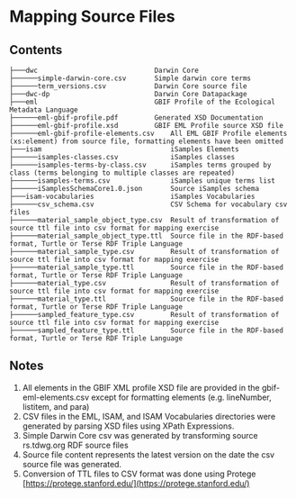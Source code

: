 # Mapping Source Files

## Contents
```
├───dwc                             Darwin Core
├──────simple-darwin-core.csv       Simple darwin core terms
├──────term_versions.csv            Darwin Core source file
├───dwc-dp                          Darwin Core Datapackage
├───eml                             GBIF Profile of the Ecological Metadata Language
├──────eml-gbif-profile.pdf         Generated XSD Documentation
├──────eml-gbif-profile.xsd         GBIF EML Profile source XSD file
├──────eml-gbif-profile-elements.csv    All EML GBIF Profile elements (xs:element) from source file, formatting elements have been omitted
├───isam                                iSamples Elements
├──────isamples-classes.csv             iSamples classes
├──────isamples-terms-by-class.csv      iSamples terms grouped by class (terms belonging to multiple classes are repeated)
├──────isamples-terms.csv               iSamples unique terms list
├──────iSamplesSchemaCore1.0.json       Source iSamples schema
├───isam-vocabularies                   iSamples Vocabularies
├──────csv_schema.csv			        CSV Schema for vocabulary csv files
├──────material_sample_object_type.csv	Result of transformation of source ttl file into csv format for mapping exercise
├──────material_sample_object_type.ttl	Source file in the RDF-based format, Turtle or Terse RDF Triple Language
├──────material_sample_type.csv			Result of transformation of source ttl file into csv format for mapping exercise
├──────material_sample_type.ttl			Source file in the RDF-based format, Turtle or Terse RDF Triple Language
├──────material_type.csv				Result of transformation of source ttl file into csv format for mapping exercise
├──────material_type.ttl				Source file in the RDF-based format, Turtle or Terse RDF Triple Language
├──────sampled_feature_type.csv			Result of transformation of source ttl file into csv format for mapping exercise
├──────sampled_feature_type.ttl			Source file in the RDF-based format, Turtle or Terse RDF Triple Language
```

## Notes
1. All elements in the GBIF XML profile XSD file are provided in the gbif-eml-elements.csv except for formatting elements (e.g. lineNumber, listitem, and para)
2. CSV files in the EML, ISAM, and ISAM Vocabularies directories were generated by parsing XSD files using XPath Expressions.
3. Simple Darwin Core csv was generated by transforming source rs.tdwg.org RDF source files
4. Source file content represents the latest version on the date the csv source file was generated.
5. Conversion of TTL files to CSV format was done using Protege [https://protege.stanford.edu/](https://protege.stanford.edu/)
